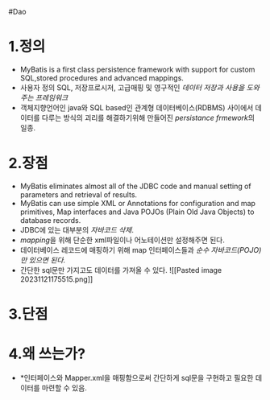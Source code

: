 #Dao 
# 1.정의
- MyBatis is a first class persistence framework with support for custom SQL,stored procedures and advanced mappings.
- 사용자 정의 SQL, 저장프로시저, 고급매핑 및 영구적인 *데이터 저장과 사용을 도와주는 프레임워크*
- 객체지향언어인 java와 SQL based인 관계형 데이터베이스(RDBMS) 사이에서 데이터를 다루는 방식의 괴리를 해결하기위해 만들어진 *persistance frmework*의 일종.

# 2.장점
- MyBatis eliminates almost all of the JDBC code and manual setting of parameters and retrieval of results. 
- MyBatis can use simple XML or Annotations for configuration and map primitives, Map interfaces and Java POJOs (Plain Old Java Objects) to database records.
- JDBC에 있는 대부분의 *자바코드 삭제*.
- *mapping*을 위해 단순한 xml파일이나 어노테이션만 설정해주면 된다.
- 데이터베이스 레코드에 매핑하기 위해 map 인터페이스들과 *순수 자바코드(POJO)만 있으면 된다.*
- 간단한 sql문만 가지고도 데이터를 가져올 수 있다.
![[Pasted image 20231121175515.png]]
# 3.단점



# 4.왜 쓰는가?
- *인터페이스와 Mapper.xml을 매핑함으로써 간단하게 sql문을 구현하고 필요한 데이터를 마련할 수 있음.
